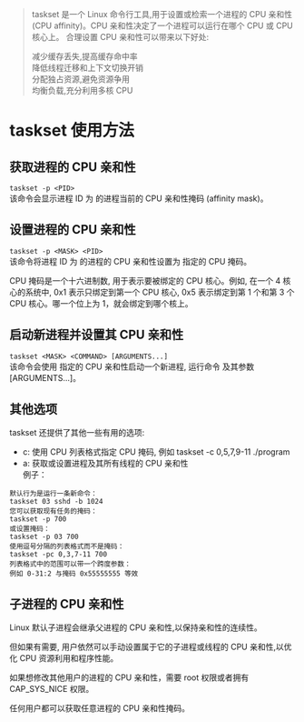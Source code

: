 > taskset 是一个 Linux 命令行工具,用于设置或检索一个进程的 CPU 亲和性(CPU affinity)。CPU 亲和性决定了一个进程可以运行在哪个 CPU 或 CPU 核心上。 合理设置 CPU 亲和性可以带来以下好处:
>
> 减少缓存丢失,提高缓存命中率  
> 降低线程迁移和上下文切换开销  
> 分配独占资源,避免资源争用  
> 均衡负载,充分利用多核 CPU  


# taskset 使用方法
## 获取进程的 CPU 亲和性
`taskset -p <PID>`  
该命令会显示进程 ID 为 <PID> 的进程当前的 CPU 亲和性掩码 (affinity mask)。

## 设置进程的 CPU 亲和性
`taskset -p <MASK> <PID>`  
该命令将进程 ID 为 <PID> 的进程的 CPU 亲和性设置为 <MASK> 指定的 CPU 掩码。

CPU 掩码是一个十六进制数, 用于表示要被绑定的 CPU 核心。例如, 在一个 4 核心的系统中, 0x1 表示只绑定到第一个 CPU 核心, 0x5 表示绑定到第 1 个和第 3 个 CPU 核心。哪一个位上为 1，就会绑定到哪个核上。

## 启动新进程并设置其 CPU 亲和性
`taskset <MASK> <COMMAND> [ARGUMENTS...]`  
该命令会使用 <MASK> 指定的 CPU 亲和性启动一个新进程, 运行命令 <COMMAND> 及其参数 [ARGUMENTS...]。

## 其他选项
taskset 还提供了其他一些有用的选项:

- c: 使用 CPU 列表格式指定 CPU 掩码, 例如 taskset -c 0,5,7,9-11 ./program  
- a: 获取或设置进程及其所有线程的 CPU 亲和性  
例子：
```
默认行为是运行一条新命令：  
taskset 03 sshd -b 1024  
您可以获取现有任务的掩码：  
taskset -p 700   
或设置掩码：    
taskset -p 03 700  
使用逗号分隔的列表格式而不是掩码：  
taskset -pc 0,3,7-11 700  
列表格式中的范围可以带一个跨度参数：  
例如 0-31:2 与掩码 0x55555555 等效  
```
## 子进程的 CPU 亲和性  
Linux 默认子进程会继承父进程的 CPU 亲和性,以保持亲和性的连续性。

但如果有需要, 用户依然可以手动设置属于它的子进程或线程的 CPU 亲和性,以优化 CPU 资源利用和程序性能。

如果想修改其他用户的进程的 CPU 亲和性，需要 root 权限或者拥有 CAP_SYS_NICE 权限。

任何用户都可以获取任意进程的 CPU 亲和性掩码。

